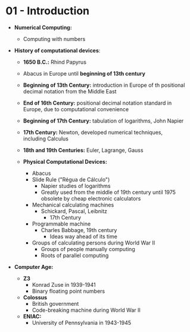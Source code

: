 # 01 - Introduction

* **Numerical Computing:**
    * Computing with numbers

* **History of computational devices**:
    * **1650 B.C.:** Rhind Papyrus
    * Abacus in Europe until **beginning of 13th century**
    * **Beginning of 13th Century:** introduction in Europe of th positional<br>
    decimal notation from the Middle East
    * **End of 16th Century:** positional decimal notation standard in<br>
    Europe, due to computational convenience
    * **Beginning of 17th Century:** tabulation of logarithms, John Napier
    * **17th Century:** Newton, developed numerical techniques,<br>
    including Calculus
    * **18th and 19th Centuries:**  Euler, Lagrange, Gauss

    * **Physical Computational Devices:**
        * Abacus
        * Slide Rule ("Régua de Cálculo")
            * Napier studies of logarithms
            * Greatly used from the middle of 19th century until 1975<br>
            obsolete by cheap electronic calculators
        * Mechanical calculating machines
            * Schickard, Pascal, Leibnitz
                * 17th Century
        * Programmable machine
            * Charles Babbage, 19th century
                * Ideas way ahead of its time
        * Groups of calculating persons during World War II
            * Groups of people manually computing
            * Roots of parallel computing

* **Computer Age:**
    * **Z3**
        * Konrad Zuse in 1939-1941
        * Binary floating point numbers
    * **Colossus**
        * British government
        * Code-breaking machine during World War II
    * **ENIAC:**
        * University of Pennsylvania in 1943-1945